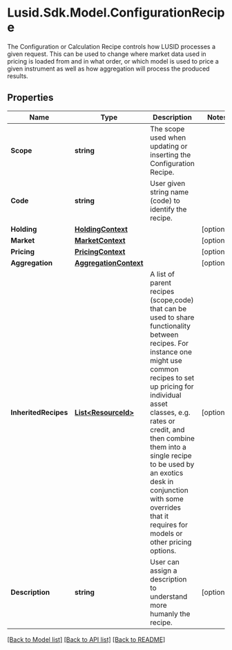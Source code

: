 # Lusid.Sdk.Model.ConfigurationRecipe
The Configuration or Calculation Recipe controls how LUSID processes a given request.  This can be used to change where market data used in pricing is loaded from and in what order, or which model is used to  price a given instrument as well as how aggregation will process the produced results.

## Properties

Name | Type | Description | Notes
------------ | ------------- | ------------- | -------------
**Scope** | **string** | The scope used when updating or inserting the Configuration Recipe. | 
**Code** | **string** | User given string name (code) to identify the recipe. | 
**Holding** | [**HoldingContext**](HoldingContext.md) |  | [optional] 
**Market** | [**MarketContext**](MarketContext.md) |  | [optional] 
**Pricing** | [**PricingContext**](PricingContext.md) |  | [optional] 
**Aggregation** | [**AggregationContext**](AggregationContext.md) |  | [optional] 
**InheritedRecipes** | [**List&lt;ResourceId&gt;**](ResourceId.md) | A list of parent recipes (scope,code) that can be used to share functionality between recipes. For instance one might use common recipes to set up  pricing for individual asset classes, e.g. rates or credit, and then combine them into a single recipe to be used by an exotics desk in conjunction with  some overrides that it requires for models or other pricing options. | [optional] 
**Description** | **string** | User can assign a description to understand more humanly the recipe. | [optional] 

[[Back to Model list]](../README.md#documentation-for-models) [[Back to API list]](../README.md#documentation-for-api-endpoints) [[Back to README]](../README.md)

